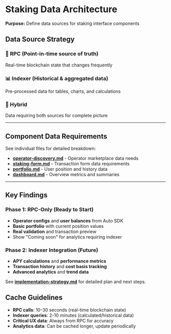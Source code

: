 # Staking Data Architecture

**Purpose:** Define data sources for staking interface components

## Data Source Strategy

### 🔗 RPC (Point-in-time source of truth)

Real-time blockchain state that changes frequently

### 📊 Indexer (Historical & aggregated data)

Pre-processed data for tables, charts, and calculations

### 🔄 Hybrid

Data requiring both sources for complete picture

---

## Component Data Requirements

See individual files for detailed breakdown:

- **[operator-discovery.md](./operator-discovery.md)** - Operator marketplace data needs
- **[staking-form.md](./staking-form.md)** - Transaction form data requirements
- **[portfolio.md](./portfolio.md)** - User position and history data
- **[dashboard.md](./dashboard.md)** - Overview metrics and summaries

---

## Key Findings

### Phase 1: RPC-Only (Ready to Start)

- **Operator configs** and **user balances** from Auto SDK
- **Basic portfolio** with current position values
- **Real validation** and transaction preview
- Show "Coming soon" for analytics requiring indexer

### Phase 2: Indexer Integration (Future)

- **APY calculations** and **performance metrics**
- **Transaction history** and **cost basis tracking**
- **Advanced analytics** and **trend data**

See **[implementation-strategy.md](./implementation-strategy.md)** for detailed plan and next steps.

## Cache Guidelines

- **RPC calls**: 10-30 seconds (real-time blockchain state)
- **Indexer queries**: 2-10 minutes (calculated/historical data)
- **Critical UX data**: Always from RPC for accuracy
- **Analytics data**: Can be cached longer, update periodically
